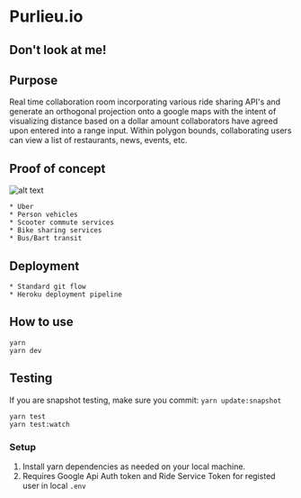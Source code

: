 # Purlieu.io
## Don't look at me! 

## Purpose
Real time collaboration room incorporating various ride sharing API's and generate an orthogonal projection onto a google maps with the intent of visualizing distance based on a dollar amount collaborators have agreed upon entered into a range input. Within polygon bounds, collaborating users can view a list of restaurants, news, events, etc. 

## Proof of concept 
![alt text](https://i.imgur.com/6xbpZB6.png)

```
* Uber 
* Person vehicles
* Scooter commute services
* Bike sharing services
* Bus/Bart transit
```

## Deployment 
```
* Standard git flow 
* Heroku deployment pipeline 
```

## How to use
```
yarn 
yarn dev
```

## Testing 
If you are snapshot testing, make sure you commit: `yarn update:snapshot`
```
yarn test 
yarn test:watch
```

### Setup

1. Install yarn dependencies as needed on your local machine.
1. Requires Google Api Auth token and Ride Service Token for registed user in local `.env`
